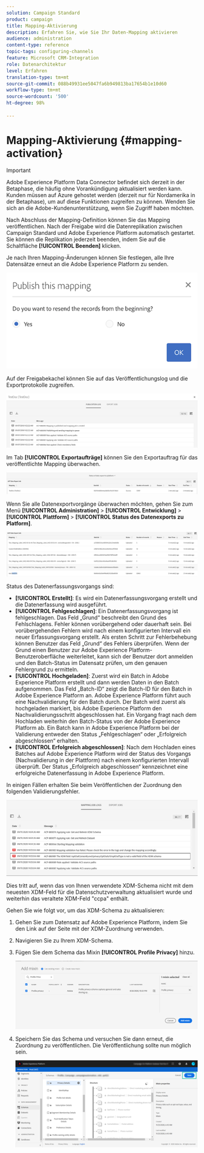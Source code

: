 ```yaml
---
solution: Campaign Standard
product: campaign
title: Mapping-Aktivierung
description: Erfahren Sie, wie Sie Ihr Daten-Mapping aktivieren
audience: administration
content-type: reference
topic-tags: configuring-channels
feature: Microsoft CRM-Integration
role: Datenarchitektur
level: Erfahren
translation-type: tm+mt
source-git-commit: 088b49931ee5047fa6b949813ba17654b1e10d60
workflow-type: tm+mt
source-wordcount: '500'
ht-degree: 98%

---
```



# Mapping-Aktivierung {#mapping-activation}

>[!IMPORTANT]
>
>Adobe Experience Platform Data Connector befindet sich derzeit in der Betaphase, die häufig ohne Vorankündigung aktualisiert werden kann. Kunden müssen auf Azure gehostet werden (derzeit nur für Nordamerika in der Betaphase), um auf diese Funktionen zugreifen zu können. Wenden Sie sich an die Adobe-Kundenunterstützung, wenn Sie Zugriff haben möchten.

Nach Abschluss der Mapping-Definition können Sie das Mapping veröffentlichen. Nach der Freigabe wird die Datenreplikation zwischen Campaign Standard und Adobe Experience Platform automatisch gestartet. Sie können die Replikation jederzeit beenden, indem Sie auf die Schaltfläche **[!UICONTROL Beenden]** klicken.

Je nach Ihren Mapping-Änderungen können Sie festlegen, alle Ihre Datensätze erneut an die Adobe Experience Platform zu senden.

![](assets/aep_publishmapping.png)

Auf der Freigabekachel können Sie auf das Veröffentlichungslog und die Exportprotokolle zugreifen.

![](assets/aep_publog.png)

Im Tab **[!UICONTROL Exportaufträge]** können Sie den Exportauftrag für das veröffentlichte Mapping überwachen.

![](assets/aep_jobstatus.png)

Wenn Sie alle Datenexportvorgänge überwachen möchten, gehen Sie zum Menü **[!UICONTROL Administration]** > **[!UICONTROL Entwicklung]** > **[!UICONTROL Plattform]** > **[!UICONTROL Status des Datenexports zu Platform]**.

![](assets/aep_statusmapping.png)

Status des Datenerfassungsvorgangs sind:

* **[!UICONTROL Erstellt]**: Es wird ein Datenerfassungsvorgang erstellt und die Datenerfassung wird ausgeführt.
* **[!UICONTROL Fehlgeschlagen]**: Ein Datenerfassungsvorgang ist fehlgeschlagen. Das Feld „Grund“ beschreibt den Grund des Fehlschlagens. Fehler können vorübergehend oder dauerhaft sein. Bei vorübergehenden Fehlern wird nach einem konfigurierten Intervall ein neuer Erfassungsvorgang erstellt. Als ersten Schritt zur Fehlerbehebung können Benutzer das Feld „Grund“ des Fehlers überprüfen. Wenn der Grund einen Benutzer zur Adobe Experience Platform-Benutzeroberfläche weiterleitet, kann sich der Benutzer dort anmelden und den Batch-Status im Datensatz prüfen, um den genauen Fehlergrund zu ermitteln.
* **[!UICONTROL Hochgeladen]**: Zuerst wird ein Batch in Adobe Experience Platform erstellt und dann werden Daten in den Batch aufgenommen. Das Feld „Batch-ID“ zeigt die Batch-ID für den Batch in Adobe Experience Platform an. Adobe Experience Platform führt auch eine Nachvalidierung für den Batch durch. Der Batch wird zuerst als hochgeladen markiert, bis Adobe Experience Platform den Nachvalidierungsschritt abgeschlossen hat. Ein Vorgang fragt nach dem Hochladen weiterhin den Batch-Status von der Adobe Experience Platform ab. Ein Batch kann in Adobe Experience Platform bei der Validierung entweder den Status „Fehlgeschlagen“ oder „Erfolgreich abgeschlossen“ erhalten.
* **[!UICONTROL Erfolgreich abgeschlossen]**: Nach dem Hochladen eines Batches auf Adobe Experience Platform wird der Status des Vorgangs (Nachvalidierung in der Plattform) nach einem konfigurierten Intervall überprüft. Der Status „Erfolgreich abgeschlossen“ kennzeichnet eine erfolgreiche Datenerfassung in Adobe Experience Platform.

In einigen Fällen erhalten Sie beim Veröffentlichen der Zuordnung den folgenden Validierungsfehler.

![](assets/aep_datamapping_ccpa.png)

Dies tritt auf, wenn das von Ihnen verwendete XDM-Schema nicht mit dem neuesten XDM-Feld für die Datenschutzverwaltung aktualisiert wurde und weiterhin das veraltete XDM-Feld &quot;ccpa&quot; enthält.

Gehen Sie wie folgt vor, um das XDM-Schema zu aktualisieren:

1. Gehen Sie zum Datensatz auf Adobe Experience Platform, indem Sie den Link auf der Seite mit der XDM-Zuordnung verwenden.

1. Navigieren Sie zu Ihrem XDM-Schema.

1. Fügen Sie dem Schema das Mixin **[!UICONTROL Profile Privacy]** hinzu.

   ![](assets/aep_datamapping_privacyfield.png)

1. Speichern Sie das Schema und versuchen Sie dann erneut, die Zuordnung zu veröffentlichen. Die Veröffentlichung sollte nun möglich sein.

   ![](assets/aep_save_mapping.png)
